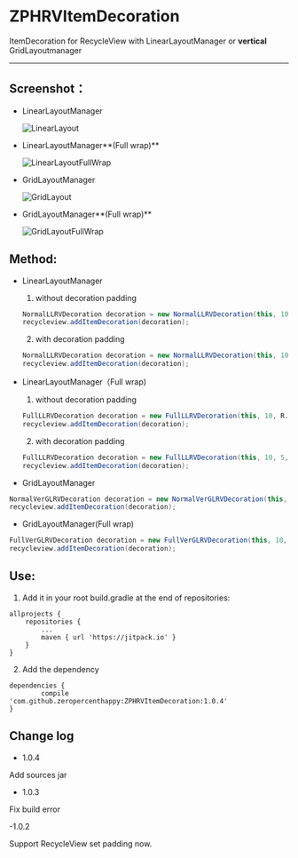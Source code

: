 # ZPHRVItemDecoration

ItemDecoration for RecycleView with LinearLayoutManager or **vertical** GridLayoutmanager

---

## Screenshot：

- LinearLayoutManager

	![LinearLayout](https://github.com/zeropercenthappy/ZPHRVItemDecoration/blob/master/screenshots/device-2017-12-27-100128.png)

- LinearLayoutManager**(Full wrap)**

	![LinearLayoutFullWrap](https://github.com/zeropercenthappy/ZPHRVItemDecoration/blob/master/screenshots/device-2017-12-27-100205.png)

- GridLayoutManager

	![GridLayout](https://github.com/zeropercenthappy/ZPHRVItemDecoration/blob/master/screenshots/device-2017-12-27-100219.png)

- GridLayoutManager**(Full wrap)**

	![GridLayoutFullWrap](https://github.com/zeropercenthappy/ZPHRVItemDecoration/blob/master/screenshots/device-2017-12-27-100232.png)

## Method:

+ LinearLayoutManager

	1. without decoration padding

	```java
	NormalLLRVDecoration decoration = new NormalLLRVDecoration(this, 10, R.color.colorAccent);
	recycleview.addItemDecoration(decoration);
	```

	2. with decoration padding

	```java
	NormalLLRVDecoration decoration = new NormalLLRVDecoration(this, 10, 5, R.color.colorAccent);
	recycleview.addItemDecoration(decoration);
	```

+ LinearLayoutManager（Full wrap)

	1. without decoration padding

	```java
	FullLLRVDecoration decoration = new FullLLRVDecoration(this, 10, R.color.colorAccent);
	recycleview.addItemDecoration(decoration);
	```

	2. with decoration padding

	```java
	FullLLRVDecoration decoration = new FullLLRVDecoration(this, 10, 5, R.color.colorAccent);
	recycleview.addItemDecoration(decoration);
	```

+ GridLayoutManager

```java
NormalVerGLRVDecoration decoration = new NormalVerGLRVDecoration(this, 10, R.color.colorAccent);
recycleview.addItemDecoration(decoration);
```

+ GridLayoutManager(Full wrap)

```java
FullVerGLRVDecoration decoration = new FullVerGLRVDecoration(this, 10, R.color.colorAccent);
recycleview.addItemDecoration(decoration);
```

## Use:

1. Add it in your root build.gradle at the end of repositories:
```
allprojects {
    repositories {
        ...
        maven { url 'https://jitpack.io' }
    }
}
```

2. Add the dependency
````
dependencies {
        compile 'com.github.zeropercenthappy:ZPHRVItemDecoration:1.0.4'
}
````

## Change log

- 1.0.4

Add sources jar

- 1.0.3

Fix build error

-1.0.2

Support RecycleView set padding now.
